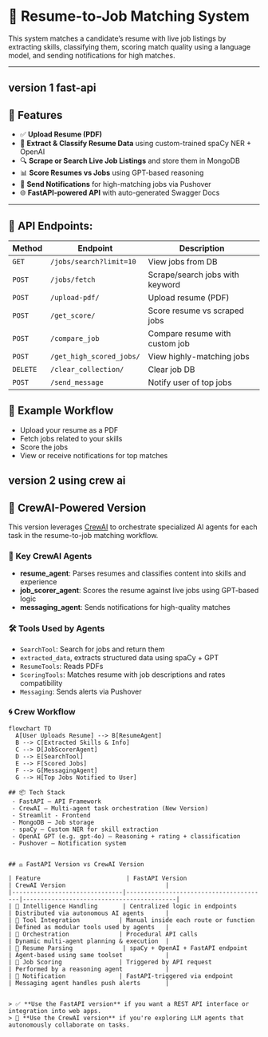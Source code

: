 # 📄 Resume-to-Job Matching System

This system matches a candidate’s resume with live job listings by extracting skills, classifying them, scoring match quality using a language model, and sending notifications for high matches.

---
## **version 1 fast-api**
## 🚀 Features

- ✅ **Upload Resume (PDF)**
- 🧠 **Extract & Classify Resume Data** using custom-trained spaCy NER + OpenAI
- 🔍 **Scrape or Search Live Job Listings** and store them in MongoDB
- 📊 **Score Resumes vs Jobs** using GPT-based reasoning
- 🔔 **Send Notifications** for high-matching jobs via Pushover
- 🌐 **FastAPI-powered API** with auto-generated Swagger Docs

---

## 🔄 API Endpoints:
| Method   | Endpoint                 | Description                     |
| -------- | ------------------------ | ------------------------------- |
| `GET`    | `/jobs/search?limit=10`  | View jobs from DB               |
| `POST`   | `/jobs/fetch`            | Scrape/search jobs with keyword |
| `POST`   | `/upload-pdf/`           | Upload resume (PDF)             |
| `POST`   | `/get_score/`            | Score resume vs scraped jobs    |
| `POST`   | `/compare_job`           | Compare resume with custom job  |
| `POST`   | `/get_high_scored_jobs/` | View highly-matching jobs       |
| `DELETE` | `/clear_collection/`     | Clear job DB                    |
| `POST`   | `/send_message`          | Notify user of top jobs         |

## 🧪 Example Workflow
 - Upload your resume as a PDF
 - Fetch jobs related to your skills
 - Score the jobs
 - View or receive notifications for top matches

## **version 2 using crew ai**
## 🤖 CrewAI-Powered Version

This version leverages [CrewAI](https://crewai.com) to orchestrate specialized AI agents for each task in the resume-to-job matching workflow.

### 🔧 Key CrewAI Agents

- **resume_agent**: Parses resumes and classifies content into skills and experience
- **job_scorer_agent**: Scores the resume against live jobs using GPT-based logic
- **messaging_agent**: Sends notifications for high-quality matches

### 🛠️ Tools Used by Agents
- `SearchTool`: Search for jobs and return them
- `extracted_data`, extracts structured data using spaCy + GPT
- `ResumeTools`: Reads PDFs
- `ScoringTools`: Matches resume with job descriptions and rates compatibility
- `Messaging`: Sends alerts via Pushover

### 🌀 Crew Workflow

```mermaid
flowchart TD
  A[User Uploads Resume] --> B[ResumeAgent]
  B --> C[Extracted Skills & Info]
  C --> D[JobScorerAgent]
  D --> E[SearchTool]
  E --> F[Scored Jobs]
  F --> G[MessagingAgent]
  G --> H[Top Jobs Notified to User]

## 📦 Tech Stack
 - FastAPI – API Framework
 - CrewAI – Multi-agent task orchestration (New Version)
 - Streamlit - Frontend
 - MongoDB – Job storage
 - spaCy – Custom NER for skill extraction
 - OpenAI GPT (e.g. gpt-4o) – Reasoning + rating + classification
 - Pushover – Notification system


## ⚖️ FastAPI Version vs CrewAI Version

| Feature                        | FastAPI Version                        | CrewAI Version                            |
|-------------------------------|----------------------------------------|-------------------------------------------|
| 🧠 Intelligence Handling       | Centralized logic in endpoints         | Distributed via autonomous AI agents      |
| 🧰 Tool Integration           | Manual inside each route or function   | Defined as modular tools used by agents   |
| 📡 Orchestration              | Procedural API calls                   | Dynamic multi-agent planning & execution  |
| 🧾 Resume Parsing              | spaCy + OpenAI + FastAPI endpoint      | Agent-based using same toolset            |
| 🧮 Job Scoring                | Triggered by API request               | Performed by a reasoning agent            |
| 🔔 Notification               | FastAPI-triggered via endpoint         | Messaging agent handles push alerts       |


> ✅ **Use the FastAPI version** if you want a REST API interface or integration into web apps.  
> 🤖 **Use the CrewAI version** if you're exploring LLM agents that autonomously collaborate on tasks.
